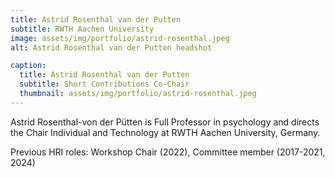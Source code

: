 ```yaml
---
title: Astrid Rosenthal van der Putten
subtitle: RWTH Aachen University
image: assets/img/portfolio/astrid-rosenthal.jpeg
alt: Astrid Rosenthal van der Putten headshot

caption:
  title: Astrid Rosenthal van der Putten
  subtitle: Short Contributions Co-Chair
  thumbnail: assets/img/portfolio/astrid-rosenthal.jpeg
---
```


Astrid Rosenthal-von der Pütten is Full Professor in psychology and directs the Chair Individual and Technology at RWTH Aachen University, Germany. 


Previous HRI roles: Workshop Chair (2022), Committee member (2017-2021, 2024)
